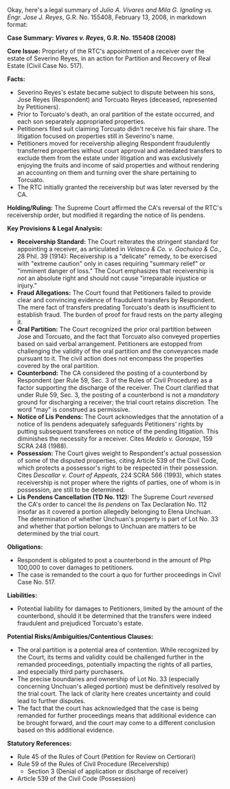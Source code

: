 Okay, here's a legal summary of *Julio A. Vivares and Mila G. Ignaling vs. Engr. Jose J. Reyes*, G.R. No. 155408, February 13, 2008, in markdown format:

**Case Summary: *Vivares v. Reyes*, G.R. No. 155408 (2008)**

**Core Issue:** Propriety of the RTC's appointment of a receiver over the estate of Severino Reyes, in an action for Partition and Recovery of Real Estate (Civil Case No. 517).

**Facts:**

*   Severino Reyes's estate became subject to dispute between his sons, Jose Reyes (Respondent) and Torcuato Reyes (deceased, represented by Petitioners).
*   Prior to Torcuato's death, an oral partition of the estate occurred, and each son separately appropriated properties.
*   Petitioners filed suit claiming Torcuato didn't receive his fair share. The litigation focused on properties still in Severino's name.
*   Petitioners moved for receivership alleging Respondent fraudulently transferred properties without court approval and antedated transfers to exclude them from the estate under litigation and was exclusively enjoying the fruits and income of said properties and without rendering an accounting on them and turning over the share pertaining to Torcuato.
*   The RTC initially granted the receivership but was later reversed by the CA.

**Holding/Ruling:** The Supreme Court affirmed the CA's reversal of the RTC's receivership order, but modified it regarding the notice of lis pendens.

**Key Provisions & Legal Analysis:**

*   **Receivership Standard:** The Court reiterates the stringent standard for appointing a receiver, as articulated in *Velasco & Co. v. Gochuico & Co.*, 28 Phil. 39 (1914):  Receivership is a "delicate" remedy, to be exercised with "extreme caution" only in cases requiring "summary relief" or "imminent danger of loss."  The Court emphasizes that receivership is *not* an absolute right and should not cause "irreparable injustice or injury."
*   **Fraud Allegations:** The Court found that Petitioners failed to provide clear and convincing evidence of fraudulent transfers by Respondent. The mere fact of transfers predating Torcuato's death is insufficient to establish fraud.  The burden of proof for fraud rests on the party alleging it.
*   **Oral Partition:** The Court recognized the prior oral partition between Jose and Torcuato, and the fact that Torcuato also conveyed properties based on said verbal arrangement. Petitioners are estopped from challenging the validity of the oral partition and the conveyances made pursuant to it. The civil action does not encompass the properties covered by the oral partition.
*   **Counterbond:** The CA considered the posting of a counterbond by Respondent (per Rule 59, Sec. 3 of the Rules of Civil Procedure) as a factor supporting the discharge of the receiver. The Court clarified that under Rule 59, Sec. 3, the posting of a counterbond is not a *mandatory* ground for discharging a receiver; the trial court retains discretion. The word "may" is construed as permissive.
*   **Notice of Lis Pendens:** The Court acknowledges that the annotation of a notice of lis pendens adequately safeguards Petitioners' rights by putting subsequent transferees on notice of the pending litigation.  This diminishes the necessity for a receiver. Cites *Medelo v. Gorospe*, 159 SCRA 248 (1988).
*   **Possession:**  The Court gives weight to Respondent's actual possession of some of the disputed properties, citing Article 539 of the Civil Code, which protects a possessor's right to be respected in their possession.  Cites *Descallar v. Court of Appeals*, 224 SCRA 566 (1993), which states receivership is not proper where the rights of parties, one of whom is in possession, are still to be determined.
*   **Lis Pendens Cancellation (TD No. 112):** The Supreme Court *reversed* the CA's order to cancel the *lis pendens* on Tax Declaration No. 112 insofar as it covered a portion allegedly belonging to Elena Unchuan. The determination of whether Unchuan's property is part of Lot No. 33 and whether that portion belongs to Unchuan are matters to be determined by the trial court.

**Obligations:**

*   Respondent is obligated to post a counterbond in the amount of Php 100,000 to cover damages to petitioners.
* The case is remanded to the court a quo for further proceedings in Civil Case No. 517.

**Liabilities:**

*   Potential liability for damages to Petitioners, limited by the amount of the counterbond, should it be determined that the transfers were indeed fraudulent and prejudiced Torcuato's estate.

**Potential Risks/Ambiguities/Contentious Clauses:**

*   The oral partition is a potential area of contention. While recognized by the Court, its terms and validity could be challenged further in the remanded proceedings, potentially impacting the rights of all parties, and especially third party purchasers.
*   The precise boundaries and ownership of Lot No. 33 (especially concerning Unchuan's alleged portion) must be definitively resolved by the trial court. The lack of clarity here creates uncertainty and could lead to further disputes.
*   The fact that the court has acknowledged that the case is being remanded for further proceedings means that additional evidence can be brought forward, and the court may come to a different conclusion based on this additional evidence.

**Statutory References:**

*   Rule 45 of the Rules of Court (Petition for Review on Certiorari)
*   Rule 59 of the Rules of Civil Procedure (Receivership)
    *   Section 3 (Denial of application or discharge of receiver)
*   Article 539 of the Civil Code (Possession)
